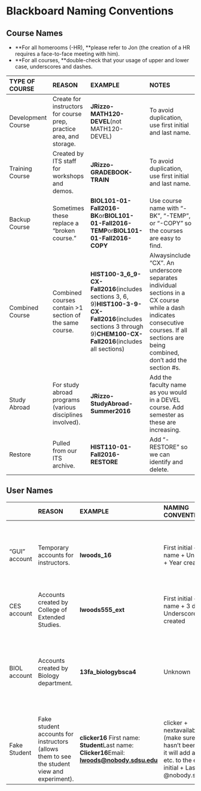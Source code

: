 # Blackboard Naming Conventions

## Course Names

* **For all homerooms \(-HR\), **please refer to Jon \(the creation of a HR requires a face-to-face meeting with him\).
* **For all courses, **double-check that your usage of upper and lower case, underscores and dashes. 

| **TYPE OF COURSE** | **REASON** | **EXAMPLE** | **NOTES** |
| :--- | :--- | :--- | :--- |
| Development Course | Create for instructors for course prep, practice area, and storage. | **JRizzo-MATH120-DEVEL**\(not MATH120-DEVEL\) | To avoid duplication, use first initial and last name. |
| Training Course | Created by ITS staff for workshops and demos. | **JRizzo-GRADEBOOK-TRAIN** | To avoid duplication, use first initial and last name. |
| Backup Course | Sometimes these replace a “broken course.” | **BIOL101-01-Fall2016-BK**or**BIOL101-01-Fall2016-TEMP**or**BIOL101-01-Fall2016-COPY** | Use course name with “-BK”, “-TEMP”, or “-COPY” so the courses are easy to find. |
| Combined Course | Combined courses contain &gt;1 section of the same course. | **HIST100-3\_6\_9-CX-Fall2016**\(includes sections 3, 6, 9\)**HIST100-3-9-CX-Fall2016**\(includes sections 3 through 9\)**CHEM100-CX-Fall2016**\(includes all sections\) | Alwaysinclude “CX”. An underscore separates individual sections in a CX course while a dash indicates consecutive courses. If all sections are being combined, don’t add the section \#s. |
| Study Abroad | For study abroad programs \(various disciplines involved\). | **JRizzo-StudyAbroad-Summer2016** | Add the faculty name as you would in a DEVEL course. Add semester as these are increasing. |
| Restore | Pulled from our ITS archive. | **HIST110-01-Fall2016-RESTORE** | Add “-RESTORE” so we can identify and delete. |

## User Names

|  | **REASON** | **EXAMPLE** | **NAMING CONVENTION** | **NOTES** |
| :--- | :--- | :--- | :--- | :--- |
| “GUI” account | Temporary accounts for instructors. | **lwoods\_16** | First initial + Last name + Underscore + Year created | Once the account is created, it needs to be manually added to the course\(s\). |
| CES account | Accounts created by College of Extended Studies. | **lwoods555\_ext** | First initial + Last name + 3 digits + Underscore + Year created |  |
| BIOL account | Accounts created by Biology department. | **13fa\_biologybsca4** | Unknown | These accounts are used to track completion of mandatory training by various SDSU staff. |
| Fake Student | Fake student accounts for instructors \(allows them to see the student view and experiment\). | **clicker16** First name: **Student**Last name: **Clicker16**Email: **lwoods@nobody.sdsu.edu** | clicker + nextavailablenumber \(make sure number hasn’t been used or it will add a 1, 2, 3, etc. to the end\) First initial + Last name + @nobody.sdsu.edu |  |




